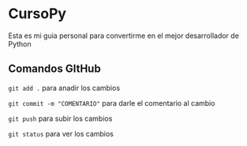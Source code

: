 # CursoPy

Esta es mi guia personal para convertirme en el mejor desarrollador de Python

## Comandos GItHub

`git add .`
para anadir los cambios

`git commit -m "COMENTARIO"`
para darle el comentario al cambio

`git push`
para subir los cambios

`git status`
para ver los cambios
